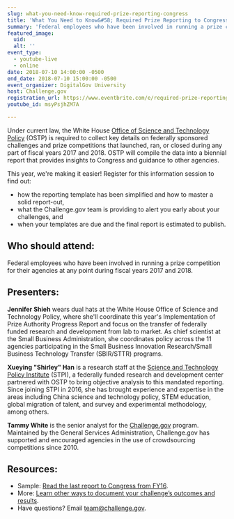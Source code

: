 ```yaml
---
slug: what-you-need-know-required-prize-reporting-congress
title: 'What You Need to Know&#58; Required Prize Reporting to Congress'
summary: 'Federal employees who have been involved in running a prize competition for their agencies at any point during fiscal years 2017 and 2018 should attend this information session on prize reporting.'
featured_image:
  uid:
  alt: ''
event_type:
  - youtube-live
  - online
date: 2018-07-10 14:00:00 -0500
end_date: 2018-07-10 15:00:00 -0500
event_organizer: DigitalGov University
host: Challenge.gov
registration_url: https://www.eventbrite.com/e/required-prize-reporting-to-congress-what-you-need-to-know-registration-47272890488
youtube_id: msyPsjhZM7A

---
```


Under current law, the White House [Office of Science and Technology Policy](https://www.whitehouse.gov/ostp/) (OSTP) is required to collect key details on federally sponsored challenges and prize competitions that launched, ran, or closed during any part of fiscal years 2017 and 2018. OSTP will compile the data into a biennial report that provides insights to Congress and guidance to other agencies.

This year, we're making it easier! Register for this information session to find out:

- how the reporting template has been simplified and how to master a solid report-out, 
- what the Challenge.gov team is providing to alert you early about your challenges, and
- when your templates are due and the final report is estimated to publish.

## Who should attend:

Federal employees who have been involved in running a prize competition for their agencies at any point during fiscal years 2017 and 2018.

## Presenters:

**Jennifer Shieh** wears dual hats at the White House Office of Science and Technology Policy, where she'll coordinate this year's Implementation of Prize Authority Progress Report and focus on the transfer of federally funded research and development from lab to market. As chief scientist at the Small Business Administration, she coordinates policy across the 11 agencies participating in the Small Business Innovation Research/Small Business Technology Transfer (SBIR/STTR) programs.

**Xueying "Shirley" Han** is a research staff at the [Science and Technology Policy Institute](https://www.ida.org/STPI) (STPI), a federally funded research and development center partnered with OSTP to bring objective analysis to this mandated reporting. Since joining STPI in 2016, she has brought experience and expertise in the areas including China science and technology policy, STEM education, global migration of talent, and survey and experimental methodology, among others.

**Tammy White** is the senior analyst for the [Challenge.gov](https://challenge.gov) program. Maintained by the General Services Administration, Challenge.gov has supported and encouraged agencies in the use of crowdsourcing competitions since 2010.

## Resources:

- Sample: [Read the last report to Congress from FY16](https://www.challenge.gov/toolkit/files/2017/07/FY2016-Implementation-Federal-Prize-Authority-Report-and-Appendices.pdf).
- More: [Learn other ways to document your challenge’s outcomes and results](https://www.challenge.gov/toolkit/transition/).
- Have questions? Email [team@challenge.gov](mailto:team@challenge.gov).
